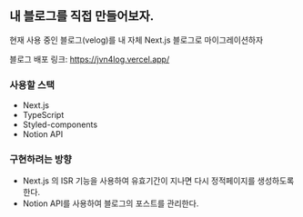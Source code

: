 ## 내 블로그를 직접 만들어보자.
현재 사용 중인 블로그(velog)를 내 자체 Next.js 블로그로 마이그레이션하자

블로그 배포 링크: https://jvn4log.vercel.app/

### 사용할 스택
- Next.js
- TypeScript
- Styled-components
- Notion API

### 구현하려는 방향
- Next.js 의 ISR 기능을 사용하여 유효기간이 지나면 다시 정적페이지를 생성하도록 한다.
- Notion API를 사용하여 블로그의 포스트를 관리한다.
